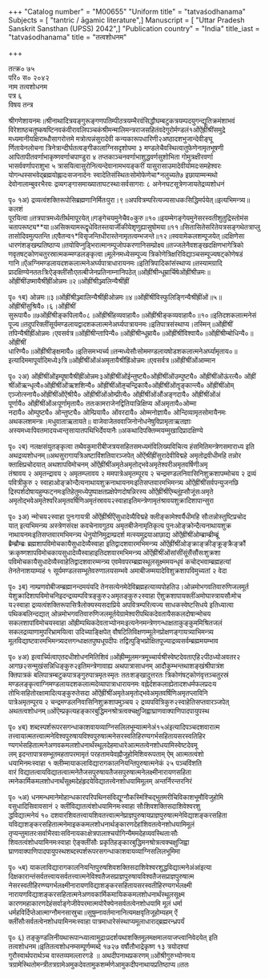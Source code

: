 +++
"Catalog number" = "M00655"
"Uniform title" = "tatvaśodhanama"
Subjects = [ "tantric / āgamic literature",]
Manuscript = [ "Uttar Pradesh Sanskrit Sansthan (UPSS) 2042",]
"Publication country" = "India"
title_iast = "tatvaśodhanama"
title = "तत्वशोधनम"

+++
  
तत्क्र० ७५  
परि० स० २०४२  
नाम तत्वशोधनम  
पत्र ६  
विषय तन्त्र  
  
श्रीगणेशायनमः॥श्रीनाथादित्रयङ्गुरूङ्गणपतिम्पीठत्रयम्भैरवंसिद्धौघम्बटुकत्रयम्पदयुगन्द्यूतिक्रमंशाभवं  
विरेशाष्ठचतुष्कषष्टिनवकंवीरावलिपञ्चकंश्रीमन्मालिमन्त्रराजसहितंवदेगुरोर्मण्डलं१ओंऐंह्रींश्रींसमुद्रे  
मध्यमानीयक्षिराब्धौसागरोत्तमे मत्रोत्पन्नंसुरादेवी कन्यकारूपधारिणी२अष्ठादशभुजान्देवीङ्घू  
र्णितायेनलोचना त्रिनेत्रान्दीर्घतत्वङ्गीकालाग्निसदृशोपमा ३ मण्डलेचैवस्थित्वातुफेणेनामृतभूषणी  
आपितापीतवर्णाभाकृष्णवर्णाचपाण्डुरा ४ तप्तकाञ्चनवर्णाभाशुद्धवर्णसुशोभिता गोमुत्रक्षीरवर्णा  
भासर्ववर्णापराशुभा ५ त्रासयित्वासुरोनित्यन्देवानामभयङ्करीं यासुरासाउमादेवीयोमदःसमहेश्वरः  
योगन्धस्सभवेद्ब्रह्मयोह्लादःसजनार्दनः स्वादेतिसंस्थितःसोमोफेणेचा*नलुच्यते७ इछायाम्मन्मथो  
देवोनालाम्बुवरभैरवः द्रव्यगङ्गासमाख्याताघटस्थाःसर्वसागराः ८ अनेनघटसूत्रेणजायतेद्रव्यशोधनं  
  
पृ० १अ) द्रव्यत्वंशक्तिरूपोसिब्रह्मणानिर्मितःपुरा।९॥अपवित्रम्परित्यज्यसाधकःसिद्धिमर्पयेत्॥इत्यभिमन्त्र्य॥कलशं  
पूरयित्वा॥तत्रपात्रमध्येतीर्थमापूरयेत्॥गङ्गेचयमुनेचैव०कुरु॥१०॥इयम्मेगङ्गेयमुनेसरस्वतीशुतुद्रिस्तोमंस  
चतापरूष्ट्य**या॥असिक्त्यामरूद्वृधेवितस्तयार्जीकीयेशृणुह्यासुषोमया॥११॥सितासितेसरितेयत्रसङ्गथेतत्राप्लु  
तासोदिवमुत्पतन्ति॥एवैतन्व१*विसृजन्तिधीरास्तेनामृतत्वम्भजन्ते॥१२॥स्ववामेकलशम्पूजयेत्॥दक्षिणेसा  
धारणंशङ्खम्प्रतिष्ठाप्य॥तयोविप्नुड्भिरात्मानम्पूजोपकरणानिसम्प्रोक्ष्य॥तज्जलेनैवशङ्खदक्षिणभागेत्रिको  
णवृतषट्कोणचतुरस्रात्मकम्मण्डलङ्कृत्वा॥मूलेनमध्येसम्पूज्य त्रिकोणेत्रिक्षरिविद्याञ्चसम्पूज्यषट्कोणेषडं  
गानि॥ऐंअग्निमण्डलायदशकलात्मनेअर्घ्यपात्राधारायनमः॥इतित्रिपादिकांसंस्थाप्य॥तस्यामग्रादि  
प्रादक्षिण्येनततःत्रिःऐङ्क्लींसौःएतत्बीजेनप्रतिनाम्नानिपठेत्॥ओंह्रींश्रीन्धूम्रार्चिषेओंह्रींश्रीन्नमः॥ओंह्रींश्रींउष्मायैश्रींह्रींओन्नमः॥२॥ओंह्रींश्रीञ्ज्वलिन्यैश्रींह्रीं  
  
पृ० १ब) ओन्नमः॥३॥ओंह्रींश्रीञ्ज्वालिन्यैश्रींह्रीओन्नमः॥४॥ओंह्रींश्रींविस्फुलिङ्गिन्यैश्रींह्रींओं॥५॥ओंह्रींश्रींसुश्रियै०।६।ओंह्रींश्रीं  
सुरूपायै०॥७ओंह्रींश्रीङ्कपिलायै०८॥ओंह्रींश्रींहव्यवाहायै०॥ओंह्रींश्रीङ्कव्यवाहायै०॥१०॥इतिदशकलात्मनेसं  
पूज्य॥तदुपरिक्लींसूर्यमण्डलायद्वादशकलात्मनेअर्घ्यपात्रायनमः॥इतिपात्रसंस्थाप्य।तस्मिन्॥ओंह्रींश्रीं  
तपिन्यैश्रींह्रींओन्नमः।एवसर्वत्र॥ओंह्रींश्रीन्तापिन्यै०॥ओंह्रींश्रीन्धूम्रायै०॥ओंह्रींश्रींविश्वायै०॥ओंह्रींश्रीम्बोधिन्यै०॥ओंह्रींश्रीं  
धारिण्यै०॥ओंह्रींश्रीङ्क्षमायै०॥इतिसमभ्यर्च्य॥तन्मध्येसौःसोममण्डलायषोडशकलात्मनेअर्घ्यामृताय०॥  
इत्यादिममापूर्यादिमध्ये३त्रि॥ओंह्रींश्रींओंअंअमृतायैश्रींह्रिंओन्नमः॥एवसर्वत्र॥ओंह्रींश्रींओंआम्मान  
  
पृ० २अ) ओंह्रींश्रींओंइम्पूषायैश्रींह्रींओन्नमः३ओंह्रींश्रींओंईन्तुष्ट्यै०ओंह्रींश्रींओंउम्पुष्ट्यै० ओंह्रींश्रींओंऊंरत्यै० ओंह्रीं  
श्रींओंऋन्धृत्यै०ओंह्रींश्रींओंऋशशिन्यै० ओंह्रींश्रींओंऌचन्द्रिकायै०ओंह्रींश्रींओंॡङ्कान्त्यै० ओंह्रींश्रींओम्  
एञ्जोत्स्नायै०ओंह्रींश्रींओंऐंश्रीयै० ओंह्रींश्रींओंओम्प्रीत्यै० ओंह्रींश्रींओंऔंअङ्गदायै० ओंह्रींश्रींओंअं  
पूर्णायै० ओंह्रींश्रींओंअःपूर्णामृतायै० ततःकामराजेनद्वितियान्निक्षिप्य ओंअमृतायै०ओम्मा  
नदायै० ओम्पुष्ट्यै० ओन्तुष्ट्यै० ओम्प्रियायै० ओंवरदायै० ओम्मनोज्ञायै० ओन्दिव्यामृतसोमायैनमः  
अथकलशमन्त्रः।मधुवाताऋतायते॥ वाजेवाजेतववाजिनोनोधनेषुविप्रामृताऋतज्ञाः  
अस्यमध्वःपिवतमादयध्वन्तृसायातपथिभिर्देवयानैः॥अकथादिपक्तिम्मयम्मुखादिप्रादक्षिण्ये  
  
पृ० २ब) नलक्षसंयुतङ्कृत्वा तथैवकुमारीबीजत्रयसहितसमध्यमंविलिख्यविचित्य हंसमितिमन्त्रेणसमाराध्य इति  
अथद्रव्यशोधनम्॥अथसुरागायत्रिअष्टाविंशतिवारञ्जपेत् ओंऐंश्रींह्रींसुरादेवीविद्महे अमृतोद्रवीधीमहि तन्नोर  
क्ताक्षिप्रचोदयात् अथशापविमोचनम् ओंऐंह्रींश्रींअमृतेअमृतोद्भवेअमृतेश्वरीअमृतवर्षिणीअमृ  
तंश्रावय २ अमृतन्द्रावय २ अमृतम्प्लावय २ ममपात्रेअमृतम्पूरय २ चन्द्रमण्डलनिवासिनिशुक्रशापम्मोचय २ द्रव्यं  
पवित्रीकुरु २ स्वाहाओङ्क्रोन्दैत्यनाथायशुक्रनाथायनमःइतिसप्तवारमभिमन्त्र्य ओंऐंह्रींश्रींसर्वपन्युजनछि  
द्रिस्पर्शदोषायहुम्फट्नमःइतिहेतुमध्येपुष्पाक्षतप्रक्षेपेणदोषन्निरस्य ओंऐंह्रींश्रींऐम्ब्लूंह्सौजूंसःअमृते  
अमृतोद्भवेअमृतेश्वरिअमृतवर्षिणिअमृतंस्रावय२स्वाहाइतिमन्त्रेणामृतंश्रावयशुक्रादिशापान्सुरा  
  
पृ० ३अ) न्मोचय२स्वाहा पुनःगायत्री ओंऐंह्रींश्रींऐंसुधादेव्यैविद्महे क्लीङ्कामेश्वर्यैधीमहि सौःतन्नोस्तुष्टिप्रचोद  
यात् इत्यभिमन्त्र्य अस्त्रेणसंरक्ष कवचेनावगुठ्य अमृतबीजेनामृतिकृत्य पुनःओङ्क्रोन्दैत्यनाथायशुक्र  
नाथायनमःइतिसप्तवारमभिमन्त्र्य धेनुयोनिमुद्राम्प्रदर्श मत्स्यमुद्रयाआछाद्य ओंऐंह्रींश्रींओम्ब्राम्ब्रीम्ब्रूं  
ब्रैम्ब्रौम्ब्रः ब्रह्मशापविमोचकायैसुधादेव्यैस्वाहा इतिद्वादशवारमभिमन्त्र्य ओंऐंह्रींश्रींओङ्क्राङ्क्रीङ्क्रूङ्क्रैङ्क्रौं  
क्रःकृष्णशापविमोचकायसुधादेव्यैस्वाहाइतिदशवारमभिमन्त्र्य ओंऐंह्रींश्रींओंसांसींसूंसैंसौंसःशुक्रशा  
पविमोचकायैसुधादेव्यैस्वाहेतिद्वादशवारम्मन्त्र्य एवमेवपरम्ब्रह्मस्थूलसूक्ष्ममयन्धृवं कचोद्भवाम्ब्रह्महत्यां  
तेनतेनाशयाम्यहं १ सूर्यमण्डलसम्भूतेवरुणालयसम्भवे अमाबीजम्मयादेविशुक्रशापविमुच्यतां २ वेदा  
  
पृ० ३ब) नाम्प्रणवोबीजम्ब्रह्मानन्दमयंयदि तेनसत्येनमेदेविब्रह्महत्याव्यपोहतिउ।ओन्नमोभगवतिवारुणिजलमूर्त  
येशुक्रादिशापविमोचनिइदन्द्रव्यम्पवित्रङ्कुरु२अमृतङ्कुरु२स्वाहा ऐंशुक्रशापायक्लींअमोघास्त्रायसौःमोच  
य२स्वाहा द्रव्यत्वंशक्तिरूपासित्रैलोक्यस्यसदाप्रिये अपवित्रम्परित्यज्य साधकस्वेष्टसिधये इतिध्यात्वा  
पथिकबलिन्दद्यात् ओन्नमोभगवतिवारुणिजलमूर्तयेग्रामेश्वरीपथिकदेवतायैसकलदोषान्मोचय  
सकलशापांविमोचयस्वाहा ओंह्रीम्पथिकदेवताभ्योनमःइत्यनेनमन्त्रेणगन्धाक्षताकुङ्कुममिश्रितजलं  
सकलद्रव्याणामुपरिभ्रामयित्वा उदिच्याङ्क्षिपेत् वौषटितिविक्षणम्मूलेनप्रोक्षणङ्गायत्र्याभिमन्त्र्य  
मूलविद्याष्टवारमभिमन्त्र्यदत्तगन्धाक्षतपुष्पधूपदीपः तद्वित्पुङ्भिप्रोक्षितपूज्याद्रव्यसर्वम्ब्रह्ममयम्भाव  
  
पृ० ४अ) इत्वार्च्यित्वाएतदधीशोधनमितिशिवं॥ओंह्रीम्मूलमन्त्रमूच्चार्यश्रीस्वेष्टदेवताएहि२पीठध्योअवतर२  
आगछ२सन्मुखंसन्निधिङ्कुरु२इतिमन्त्रेणावाह्य अथपात्रासाधनम् आदौकुम्भन्तथाशङ्खंश्रीपात्रंश  
क्तिपात्रकं बलिपात्रम्बटुकपात्रङ्गुरुपात्रमृतःस्मृतः ततःशङ्खादुत्तरतः त्रिकोणंषट्कोणंवृत्तञ्चतुरस्रं  
मण्डलङ्कृत्वाग्निमण्डलायदशकलात्मदेव्यापात्राधारायनमः वह्नेर्दशकलाह्येतादशधर्मफलप्रदःय  
तोभिःसहितोरक्षामादित्यङ्कुरुतेसदा ओंऐंह्रींश्रींअमृतेअमृतोद्भवेअमृतवर्षिणिअमृतप्लाविनि  
पात्रेअमृतम्पूरय २ चन्द्रमण्डलनिवासिनिशुक्रशापमुञ्चय २ द्रव्यपवित्रिकुरु२स्वाहेतिसप्तवारञ्जपेत्  
अथतत्वशोधनम्॥ओंऐम्प्रकृत्यहङ्कारबुद्धिमनश्रोत्रत्वक्चक्षुजिह्वाघ्राणवाक्पाणिपादपायुपस्थ  
  
पृ० ४ब) शब्दस्पर्शरूपरसगन्धाकाशवायव्याग्निसलिलभूम्यात्मनेअं१५अंइत्यादिपञ्चदशवारात्म  
तत्त्वायात्मतत्त्वात्मनेविश्वपुरुषायविश्वपुरुषात्मनेसरस्वतिहिरण्यगर्भसहितायसरस्वतिहिर  
ण्यगर्भसहितात्मनेअणवकमलशोधनार्थंस्थूलदेहमाधारेआत्मतत्वेनशोधयामिस्वेष्टदेवमू  
लम् इदन्तापात्रसम्भूतमहतापरमामृतं परहतामयेवह्नौजूहोमिशिवरूपताम् ऐम् आत्मतत्वंशो  
धयामिनमःस्वाहा १ क्लीम्मायाकलाविद्यारागकालनियन्तिपुरुषात्मनेकं २५ पञ्चविंशति  
वारं विद्यातत्वायविद्यातत्वात्मनेतैजसपुरुषायतैजसपुरुषात्मनेलक्ष्मीनारायणसहिता  
त्मनेकार्मिकमलशोधनार्थंसूक्ष्मदेहंहृदयेविद्यातत्त्वेनशोधयामिमूलम् अन्तर्निरन्तरनिरं  
  
पृ० ५अ) धनमन्धमानेमोहान्धकारपरिपथिनसंविद्यूग्नौकस्मिंश्चिद्भुतमरीचिविकाशभूमौविजुहोमि  
वसुधादिसिवावसानं २ क्लींविद्यातत्वंशोधयामिनमःस्वाहा सौःशिवशक्तिसदाशिवेश्वरशु  
द्धविद्यात्मनेयं १० दशवारशिवतत्त्वायशिवतत्त्वात्मनेप्राज्ञपुरुषायप्राज्ञपुरुषात्मनेविद्याशङ्करसहिता  
यविद्याशङ्करसहितात्मनेमाइककमलशोधनार्थङ्कारणदेहांशिवतत्वेनशोधयामिमूलं  
तृप्यन्तुमातरःसर्वाभैरवाःसविनायकाःक्षेत्रपालाश्चयोगिन्यैममदेहव्यवस्थिताःसौः  
शिवतत्वंशोधयामिनमःस्वाहा ऐङ्क्लींसौः प्रकृतिहङ्कारबुद्धिमनश्रोत्रत्वक्चक्षुजिह्वा  
घ्राणवाक्पाणिपादपायुपस्थशब्दस्पर्शरूपरसगन्धाकाशवायव्याग्निसलिलभूमिमा  
  
पृ० ५ब) याकलाविद्यारागकालनियन्तिपुरुषशिवशक्तिसदाशिवेश्वरशुद्धविद्यात्मनेअंआंइत्या  
दिक्षकारान्तंसर्वतत्त्वायसर्वतत्त्वात्मनेविश्वतैजसप्राज्ञपुरुषायविश्वतैजसप्राज्ञपुरुषात्म  
नेसरस्वतीहिरण्ण्यगर्भलक्ष्मीनारायणविद्याशङ्करसहितायसरस्वतीहिरण्यगर्भलक्ष्मी  
नारायणविद्याशङ्करसहितात्मनेअणवकार्मिकमायिककमलशोधनार्थंस्थूलसूक्ष्म  
कारणमहाकारणदेहंसर्वाङ्गेजीवेपरमात्मयोरैक्येनसर्वतत्वेनशोधयामि मूलं धर्मा  
धर्महविर्दिप्तेआत्माग्नौमनसास्रुचा॥सुषुम्नावर्तमानानित्यमक्षवृतिजूहोम्यहम् ऐं  
क्लींसौःसर्वतत्वेनशोधयामिनमःस्वाहा पात्रमाधारेसंस्थाप्यमूलाधाराद्ब्रह्मरन्ध्रपर्यं  
  
पृ० ६) तङ्कुण्डलिनीयथारूपान्ध्यात्वामुद्राःप्रदर्शयथाशक्तिमूलमक्षमालयाजप्त्वानिवेदयेत् इति  
तत्वशोधनम॥इतितत्वशोधनम्सम्पूर्णम्मब्दे १७२७ वर्षौतौभाद्रेकृष्ण १३ त्रयोदश्यां  
गुरौस्वार्थपरार्थञ्च वास्तव्यमल्लारगडे ॥ अथदीपनाथप्रकरणम्॥ओंश्रीगुरुभ्योनमःय  
त्रग्रामेस्थितोमन्त्रीतत्रग्रामेअमुकदेवतामुकशर्म्मणेआमुकदीपनाथायप्रतिष्ठाप्य॥ततः  
  
